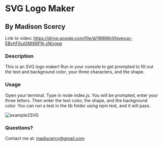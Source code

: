 
# SVG Logo Maker
## By Madison Scercy

Link to video: https://drive.google.com/file/d/19896hXhjyevus-EBvhF0uiGMlX6FN-zN/view

### Description
This is an SVG logo maker! Run in your console to get prompted to fill out the text and background color, your three characters, and the shape.

### Usage
Open your terminal. Type in node index.js. You will be prompted, enter your three letters. Then enter the text color, the shape, and the background color. You can run a test in the lib folder using npm test, and it will pass.

![example2SVG](https://user-images.githubusercontent.com/122477030/234447033-8f21957e-cc8c-4b7e-95a4-ad4b10b7ae33.png)

### Questions? 
Contact me at:
madiscercy@gmail.com
